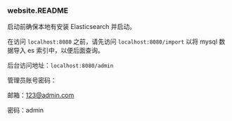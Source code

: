 ### website.README



启动前确保本地有安装 Elasticsearch 并启动。

在访问 `localhost:8080` 之前，请先访问 `localhost:8080/import` 以将 mysql 数据导入 es 索引中，以便后面查询。



后台访问地址：`localhost:8080/admin`

管理员账号密码：

邮箱：123@admin.com

密码：admin